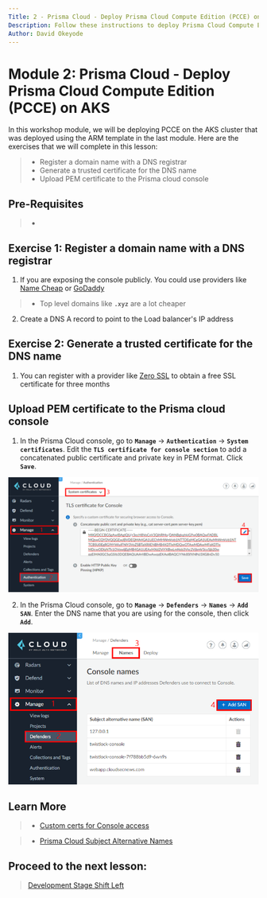 ```yaml
---
Title: 2 - Prisma Cloud - Deploy Prisma Cloud Compute Edition (PCCE) on AKS
Description: Follow these instructions to deploy Prisma Cloud Compute Edition (PCCE) on AKS
Author: David Okeyode
---
```


# Module 2: Prisma Cloud - Deploy Prisma Cloud Compute Edition (PCCE) on AKS

In this workshop module, we will be deploying PCCE on the AKS cluster that was deployed using the ARM template in the last module. Here are the exercises that we will complete in this lesson:

> * Register a domain name with a DNS registrar
> * Generate a trusted certificate for the DNS name
> * Upload PEM certificate to the Prisma cloud console

## Pre-Requisites
> * 

## Exercise 1: Register a domain name with a DNS registrar
1. If you are exposing the console publicly. You could use providers like [Name Cheap](https://www.namecheap.com/) or [GoDaddy](https://uk.godaddy.com/)

> * Top level domains like **`.xyz`** are a lot cheaper 

2. Create a DNS A record to point to the Load balancer's IP address

## Exercise 2: Generate a trusted certificate for the DNS name
1. You can register with a provider like [Zero SSL](https://zerossl.com/) to obtain a free SSL certificate for three months

## Upload PEM certificate to the Prisma cloud console

1. In the Prisma Cloud console, go to **`Manage`** → **`Authentication`** → **`System certificates`**. Edit the **`TLS certificate for console section`** to add a concatenated public certificate and private key in PEM format. Click **`Save`**.

![pcce](../images/2-pcce-console-cert.png)

2. In the Prisma Cloud console, go to **`Manage`** → **`Defenders`** → **`Names`** → **`Add SAN`**. Enter the DNS name that you are using for the console, then click **`Add`**.

![pcce](../images/2-pcce-console-san.png)

## Learn More

> * [Custom certs for Console access](https://docs.paloaltonetworks.com/prisma/prisma-cloud/21-04/prisma-cloud-compute-edition-admin/configure/subject_alternative_names.html)

> * [Prisma Cloud Subject Alternative Names](https://docs.paloaltonetworks.com/prisma/prisma-cloud/21-04/prisma-cloud-compute-edition-admin/configure/subject_alternative_names.html)

## Proceed to the next lesson:
> [Development Stage Shift Left](3-pcce-development-stage-shift-left) 
